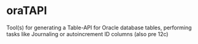 oraTAPI
=======

Tool(s) for generating a Table-API for Oracle database tables, performing tasks like Journaling or autoincrement ID columns (also pre 12c)
